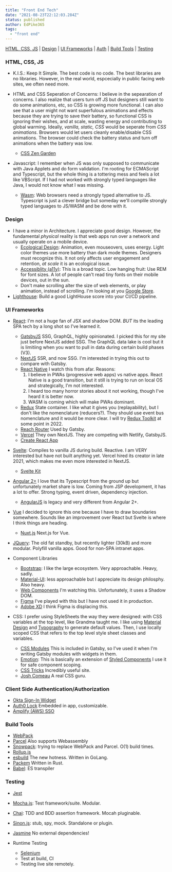```yaml
---
title: "Front End Tech"
date: "2021-08-23T22:12:03.284Z"
status: published
author: EdPike365
tags:
  - "front end"
---
```


<a name="core"></a>
[HTML, CSS, JS](#core) | [Design](#design) | [UI Frameworks](#uiframeworks) | [Auth](#auth) | [Build Tools](#build) | [Testing](#testing)

### HTML, CSS, JS

- K.I.S.: Keep It Simple. The best code is no code. The best libraries are no libraries. However, in the real world, espcecially in public facing web sites, we often need more.

- HTML and CSS Seperation of Concerns: I believe in the sepearation of concerns. I also realize that users turn off JS but designers still want to do some animations, etc, so CSS is growing more functional. I can also see that a user might not want superfulous animations and effects because they are trying to save their battery, so functional CSS is ignoring their wishes, and at scale, wasting energy and contributing to global warming. Ideally, _vanilla, static, CSS_ would be seperate from _CSS animations_. Browsers would let users cleanly enable/disable CSS animations. The browser could check the battery status and turn off animations when the battery was low.

  - [CSS Zen Garden](http://www.csszengarden.com/)

- Javascript: I remember when JS was only supposed to communicate with Java Applets and do form validation. I'm rooting for ECMAScript and Typescript, but the whole thing is a tottering mess and feels a lot like VBScript. If I had not worked with strongly typed languages like Java, I would not know what I was missing.

  - [Wasm](https://webassembly.org/): Web browsers need a strongly typed alternative to JS. Typescript is just a clever bridge but someday we'll complile strongly typed languages to JS/WASM and be done with it.

### Design <a name="design"></a>

- I have a minor in Architecture. I appreciate good design. However, the fundamental _physical_ reality is that web apps run over a network and usually operate on a mobile device.
  - [Ecological Design](https://torquemag.io/2019/09/eco-friendly-website-design/): Animation, even mouseovers, uses energy. Light color themes use more battery than dark mode themes. Designers must recognize this. It not only affects user engagement and retention, _at scale_ it is an ecological issue.
  - [Accessiblity (a11y)](https://a11ytoolbox.io/): This is a broad topic. Low hanging fruit: Use REM for font sizes. A lot of people can't read tiny fonts on their mobile devices, out in the sun.
  - Don't make scrolling alter the size of web elements, or play animation, instead of scrolling. I'm looking at you [Google Store](https://store.google.com/us/product/pixelbook_go?hl=en-US).
- [Lighthouse](https://developers.google.com/web/tools/lighthouse/): Build a good LightHouse score into your CI/CD pipeline.

### UI Frameworks <a name="uiframeworks"></a>

- [React](https://reactjs.org/): I'm not a huge fan of JSX and shadow DOM. _BUT_ its the leading SPA tech by a long shot so I've learned it.

  - [GatsbyJS](https://www.gatsbyjs.com/) SSG, GraphQL, highly opinionated. I picked this for my site just before NextJS added SSG. The GraphQL data lake is cool but it is limitiing when you want to pull in data during certain build phases (V3).
  - [NextJS](https://nextjs.org/) SSR, and now SSG. I'm interested in trying this out to compare with Gatsby.
  - [React Native](https://reactnative.dev/) I watch this from afar. Reasons:
    1. I believe in PWAs (progressive web apps) vs native apps. React Native is a good transition, but it still is trying to run on local OS and strategically, I'm not interested.
    1. I heard too many horror stories about it not working, though I've heard it is better now.
    1. WASM is coming which will make PWAs dominant.
  - [Redux](https://redux.js.org/) State container. I like what it gives you (replayability), but I don't like the nomenclature (reducers?). They should use event bus nomenclature and it would be more clear. I will try [Redux Toolkit](https://redux-toolkit.js.org/) at some point in 2022.
  - [Reach Router](https://reach.tech/router/) Used by Gatsby.
  - [Vercel](https://vercel.com/) They own NextJS. They are competing with Netlify, GatsbyJS.
  - [Create React App](https://create-react-app.dev/)

- [Svelte](https://svelte.dev/): Compiles to vanilla JS during build. Reactive. I am VERY interested but have not built anything yet. Vercel hired its creator in late 2021, which makes me even more interested in NextJS.

  - [Svelte Kit](https://kit.svelte.dev/)

- [Angular 2+](https://angular.io/) I love that its Typescript from the ground up but unfortunately market share is low. Coming from JSP development, it has a lot to offer. Strong typing, event driven, dependency injection.

  - [AngularJS](https://angularjs.org/) is legacy and very different from Angular 2+.

- [Vue](https://vuejs.org/) I decided to ignore this one because I have to draw boundaries somewhere. Sounds like an improvement over React but Svelte is where I think things are heading.

  - [Nuxt.js](https://nuxtjs.org/) Next.js for Vue.

- [JQuery](https://jquery.com/): The old fat standby, but recently lighter (30kB) and more modular. Polyfill vanilla apps. Good for non-SPA intranet apps.

- Component Libraries

  - [Bootstrap](https://getbootstrap.com/): I like the large ecosystem. Very approachable. Heavy, sadly.
  - [Material-UI](https://mui.com/): less approachable but I appreciate its design philosphy. Also heavy.
  - [Web Components](https://developer.mozilla.org/en-US/docs/Web/Web_Components) I'm watching this. Unfortunately, it uses a Shadow DOM.
  - [Figma](https://www.figma.com/) I've played with this but I have not used it in production.
  - [Adobe XD](https://www.adobe.com/products/xd.html) I think Figma is displacing this.

- CSS: I prefer using StyleSheets the way they were designed: with CSS variables at the top level, like Grandma taught me. I like using [Material Design](https://material.io/design) and [Typography](https://spectrum.adobe.com/page/typography/) to generate default values. Then, I use locally scoped CSS that refers to the top level style sheet classes and variables.
  - [CSS Modules](https://css-tricks.com/css-modules-part-1-need/) This is included in Gatsby, so I've used it when I'm writing Gatsby modules with widgets in them.
  - [Emotion](https://emotion.sh/docs/introduction): This is basically an extension of [Styled Components](https://styled-components.com/) I use it for safe component scoping.
  - [CSS Tricks](https://css-tricks.com/) Incredibly useful site.
  - [Josh Comeau](https://www.joshwcomeau.com/) A real CSS guru.

### Client Side Authentication/Authorization <a name="auth"></a>

- [Okta Sign-In Widget](https://developer.okta.com/code/javascript/okta_sign-in_widget/)
- [Auth0 Lock](https://auth0.com/docs/libraries/lock) Embedded in app, customizable.
- [Amplify (AWS) SSO](https://docs.amplify.aws/lib/auth/social/q/platform/js/)

### Build Tools <a name="build"></a>

- [WebPack](https://webpack.js.org/)
- [Parcel](https://parceljs.org/) Also supports Webassembly
- [Snowpack](https://www.snowpack.dev/): trying to replace WebPack and Parcel. O(1) build times.
- [Rollup.js](https://rollupjs.org/guide/en/)
- [esbuild](https://esbuild.github.io/) The new hotness. Written in GoLang.
- [Packem](https://packem.github.io/) Written in Rust.
- [Babel](https://babeljs.io/): ES transpiler

### Testing <a name="testing"></a>

- [Jest](https://jestjs.io/)
- [Mocha.js](https://mochajs.org/): Test framework/suite. Modular.
- [Chai](https://www.chaijs.com/): TDD and BDD assertion framework. Mocah pluginable.
- [Sinon.js](https://sinonjs.org/): stub, spy, mock. Standalone or plugin.
- [Jasmine](https://jasmine.github.io/) No external dependencies!

- Runtime Testing
  - [Selenium](https://www.selenium.dev/)
  - Test at build, CI
  - Testing live site remotely.
